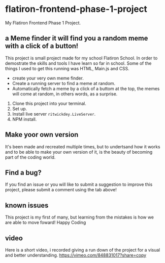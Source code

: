 # flatiron-frontend-phase-1-project 
My Flatiron Frontend Phase 1 Project.



## a Meme finder it will find you a random meme with a click of a button!

This project is small project made for my school Flatiron School. In order to demostrate the skills and tools I have learn so far in school. Some of the things I used to get this running was HTML, Main.js and CSS. 



* create your very own meme finder.
* Create a running server to find a meme at random.
* Automatically fetch a meme by a click of a buttom at the top, the memes will come at random, in others words, as a surprise.

1. Clone this project into your terminal.
2. Set up.
3. Install live server `ritwickdey.LiveServer`.
4. NPM install.


## Make yoor own version 

It's been made and recreated multiple times, but to undertsand how it works and to be able to make your own version of it, is the beauty of becoming part of the coding world.

## Find a bug?

If you find an issue or you will like to submit a suggestion to improve this project, please submit a comment using the tab above!

## known issues 

This project is my first of many, but learning from the mistakes is how we are able to move foward! Happy Coding

## video 

Here is a short video, i recorded giving a run down of the project for a visual and better understanding.
https://vimeo.com/848831017?share=copy